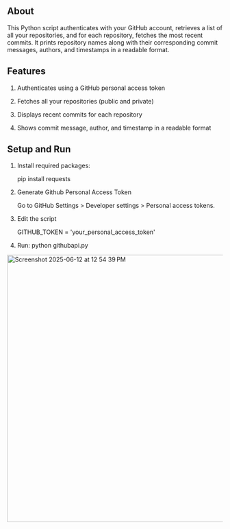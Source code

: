 ## About
This Python script authenticates with your GitHub account, retrieves a list of all your repositories, and for each repository, fetches the most recent commits. It prints repository names along with their corresponding commit messages, authors, and timestamps in a readable format.

## Features
1. Authenticates using a GitHub personal access token

2. Fetches all your repositories (public and private)

3. Displays recent commits for each repository

4. Shows commit message, author, and timestamp in a readable format

## Setup and Run
1. Install required packages:

   pip install requests
2. Generate Github Personal Access Token

   Go to GitHub Settings > Developer settings > Personal access tokens.
3. Edit the script

   GITHUB_TOKEN = 'your_personal_access_token'
4. Run: python githubapi.py

<img width="623" alt="Screenshot 2025-06-12 at 12 54 39 PM" src="https://github.com/user-attachments/assets/3ad9e37d-72bb-47db-ba69-14888199f529" />
